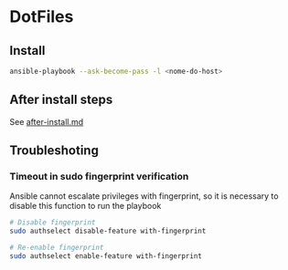 # DotFiles

## Install

```sh
ansible-playbook --ask-become-pass -l <nome-do-host>
```

## After install steps

See [after-install.md](docs/after-install.md)

## Troubleshoting

###  Timeout in sudo fingerprint verification

Ansible cannot escalate privileges with fingerprint, so it is necessary to disable this function to run the playbook

```sh
# Disable fingerprint
sudo authselect disable-feature with-fingerprint

# Re-enable fingerprint
sudo authselect enable-feature with-fingerprint
